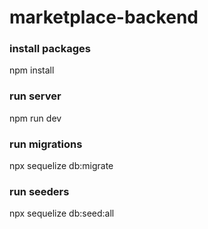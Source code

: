 # marketplace-backend

### install packages
npm install

### run server
npm run dev

### run migrations
npx sequelize db:migrate

### run seeders
npx sequelize db:seed:all
